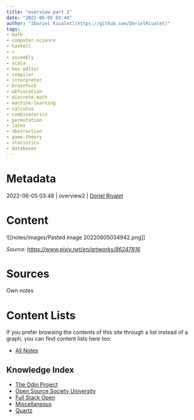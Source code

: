 ```yaml
---
title: "overview part 2"
date: "2022-06-05 03:48"
author: "[Doriel Rivalet](https://github.com/DorielRivalet)"
tags:
- math
- computer-science
- haskell
- c
- assembly
- scala
- hex editor
- compiler
- interpreter
- brainfuck
- obfuscation
- discrete-math
- machine-learning
- calculus
- combinatorics
- permutation
- latex
- abstraction
- game-theory
- statistics
- databases
---
```


# Metadata
2022-06-05 03:48  | overview2 | [Doriel Rivalet](https://github.com/DorielRivalet)

# Content




![[notes/images/Pasted image 20220605034942.png]]

*Source: https://www.pixiv.net/en/artworks/86247816*


# Sources
Own notes

# Content Lists
If you prefer browsing the contents of this site through a list instead of a graph, you can find content lists here too:

- [All Notes](notes/)

## Knowledge Index
- [The Odin Project](notes/index-list/the-odin-project.md)
- [Open Source Society University](notes/index-list/open-source-society-university.md)
- [Full Stack Open](notes/index-list/fullstack-open.md)
- [Miscellaneous](notes/index-list/miscellaneous.md)
- [Quartz](notes/index-list/quartz.md)

